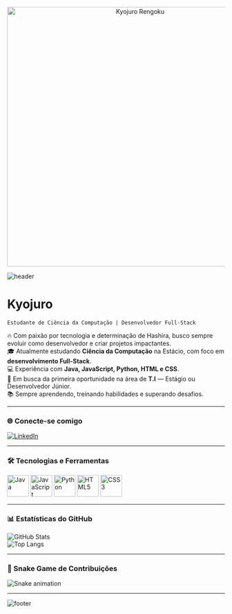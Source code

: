 <!-- Imagem ou GIF do Rengoku -->
<p align="center">
  <img src="https://i.imgur.com/8xZ6uYZ.gif" alt="Kyojuro Rengoku" width="600"/>
</p>

<!-- Cabeçalho animado -->
![header](https://capsule-render.vercel.app/api?type=wave&color=0:FF4500,100:FFD700&height=200&section=header&text=Kyojuro&fontSize=45&fontColor=ffffff&animation=fadeIn)

# Kyojuro  
`Estudante de Ciência da Computação | Desenvolvedor Full-Stack`

🔥 Com paixão por tecnologia e determinação de Hashira, busco sempre evoluir como desenvolvedor e criar projetos impactantes.  
🎓 Atualmente estudando **Ciência da Computação** na Estácio, com foco em **desenvolvimento Full-Stack**.  
💻 Experiência com **Java, JavaScript, Python, HTML e CSS**.  
🚀 Em busca da primeira oportunidade na área de **T.I** — Estágio ou Desenvolvedor Júnior.  
📚 Sempre aprendendo, treinando habilidades e superando desafios.

---

### 🌐 Conecte-se comigo
[![LinkedIn](https://img.shields.io/badge/LinkedIn-FFD700?style=for-the-badge&logo=linkedin&logoColor=black)](SEU_LINKEDIN_AQUI)

---

### 🛠️ Tecnologias e Ferramentas

<p>
  <img src="https://cdn.jsdelivr.net/gh/devicons/devicon/icons/java/java-original.svg" alt="Java" width="50"/>
  <img src="https://cdn.jsdelivr.net/gh/devicons/devicon/icons/javascript/javascript-original.svg" alt="JavaScript" width="50"/>
  <img src="https://cdn.jsdelivr.net/gh/devicons/devicon/icons/python/python-original.svg" alt="Python" width="50"/>
  <img src="https://cdn.jsdelivr.net/gh/devicons/devicon/icons/html5/html5-original.svg" alt="HTML5" width="50"/>
  <img src="https://cdn.jsdelivr.net/gh/devicons/devicon/icons/css3/css3-original.svg" alt="CSS3" width="50"/>
</p>

---

### 📊 Estatísticas do GitHub

![GitHub Stats](https://github-readme-stats.vercel.app/api?username=SEU_USUARIO_GITHUB&show_icons=true&theme=tokyonight&title_color=FFD700&icon_color=FF4500&text_color=ffffff&bg_color=0d1117)  
![Top Langs](https://github-readme-stats.vercel.app/api/top-langs/?username=SEU_USUARIO_GITHUB&layout=compact&theme=tokyonight&title_color=FFD700&text_color=ffffff&bg_color=0d1117)

---

### 🐍 Snake Game de Contribuições

![Snake animation](https://raw.githubusercontent.com/SEU_USUARIO_GITHUB/SEU_USUARIO_GITHUB/output/github-contribution-grid-snake-dark.svg)

---

<!-- Rodapé animado -->
![footer](https://capsule-render.vercel.app/api?type=wave&color=0:FFD700,100:FF4500&height=150&section=footer)
